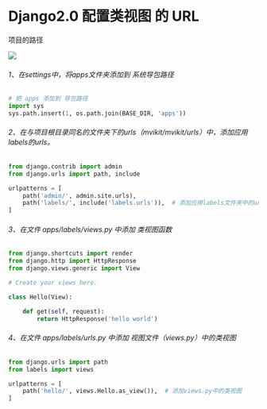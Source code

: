 # Django2.0 配置类视图 的 URL

项目的路径

![](C:\workfile\markdowns\njl_study_notes\images\mvikit项目初始路径.png)

###### 1、在settings中，将apps文件夹添加到 *系统导包路径*

```python
# 把 apps 添加到 导包路径
import sys
sys.path.insert(1, os.path.join(BASE_DIR, 'apps'))
```



###### 2、在与项目根目录同名的文件夹下的urls（mvikit/mvikit/urls）中，添加应用labels的urls。

```python
from django.contrib import admin
from django.urls import path, include

urlpatterns = [
    path('admin/', admin.site.urls),
    path('labels/', include('labels.urls')),  # 添加应用labels文件夹中的urls
]
```



###### 3、在文件 apps/labels/views.py 中添加 类视图函数

```python
from django.shortcuts import render
from django.http import HttpResponse
from django.views.generic import View

# Create your views here.

class Hello(View):

    def get(self, request):
        return HttpResponse('hello world')
```



###### 4、在文件 apps/labels/urls.py 中添加 视图文件（views.py）中的类视图

```python
from django.urls import path
from labels import views

urlpatterns = [
    path('hello/', views.Hello.as_view()),  # 添加views.py中的类视图
]
```

